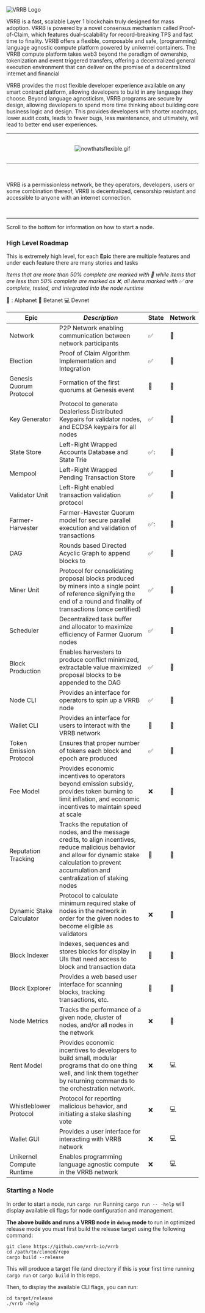 <picture>
  <source media="(prefers-color-scheme: dark)" srcset=https://github.com/vrrb-io/brand-assets/raw/main/logo/vrrb-logo-final1.png?raw=true">
  <img alt="VRRB Logo" src="https://github.com/vrrb-io/brand-assets/raw/main/logo/vrrb-logo-final2.png?raw=true">
</picture>

VRRB is a fast, scalable Layer 1 blockchain truly designed for mass adoption. 
VRRB is powered by a novel consensus mechanism called Proof-of-Claim, which 
features dual-scalability for record-breaking TPS and fast time to finality. 
VRRB offers a flexible, composable and safe, (programming) language agnostic 
compute platform powered by unikernel containers. The VRRB compute platform 
takes web3 beyond the paradigm of ownership, tokenization and event 
triggered transfers, offering a decentralized general execution environment 
that can deliver on the promise of a decentralized internet and financial

VRRB provides the most flexible developer experience available on any 
smart contract platform, allowing developers to build in any language they 
choose. Beyond language agnosticism, VRRB programs are secure by design,
allowing developers to spend more time thinking about building core 
business logic and design. This provides developers with shorter roadmaps,
lower audit costs, leads to fewer bugs, less maintenance, and ultimately,
will lead to better end user experiences.
<br>
<hr>
<br>

<div align="center">
  <img src="https://drive.google.com/uc?export=view&id=1Nx-DUr8e9ueRrgJ80dickT9S_XSztoAV" alt="nowthatsflexible.gif">
</div>
<br>
<hr>
<br>

VRRB is a permissionless network, be they operators, developers, users or 
some combination thereof, VRRB is decentralized, censorship resistant and 
accessible to anyone with an internet connection.

<br>
<hr>

Scroll to the bottom for information on how to start a node.

### High Level Roadmap

This is extremely high level, for each __Epic__ there are multiple features
and under each feature there are many stories and tasks

_Items that are more than 50% complete are marked with :construction: while 
items that are less than 50% complete are marked as :x:, all items marked with
:white_check_mark: are complete, tested, and integrated into the node runtime_

:link: : Alphanet
:signal_strength: Betanet
:computer: Devnet

| __Epic__   | _Description_ | State | Network |
|------------|---------------|-------|---------|
| Network | P2P Network enabling communication between network participants | :white_check_mark: | :link: |   
| Election | Proof of Claim Algorithm Implementation and Integration | :white_check_mark: | :link: |
| Genesis Quorum Protocol | Formation of the first quorums at Genesis event | :construction: | :link: |
| Key Generator | Protocol to generate Dealerless Distributed Keypairs for validator nodes, and ECDSA keypairs for all nodes | :white_check_mark: | :link: |
| State Store | Left-Right Wrapped Accounts Database and State Trie | ✅: | :link: |  
| Mempool | Left-Right Wrapped Pending Transaction Store | :white_check_mark: | :link: | 
| Validator Unit | Left-Right enabled transaction validation protocol | :white_check_mark: | :link: | 
| Farmer-Harvester | Farmer-Havester Quorum model for secure parallel execution and validation of transactions | ✅: | :link: |
| DAG | Rounds based Directed Acyclic Graph to append blocks to | :white_check_mark: | :link: | 
| Miner Unit | Protocol for consolidating proposal blocks produced by miners into a single point of reference signifying the end of a round and finality of transactions (once certified)| :white_check_mark: | :link: | 
| Scheduler | Decentralized task buffer and allocator to maximize efficiency of Farmer Quorum nodes | :white_check_mark: | :link: | 
| Block Production | Enables harvesters to produce conflict minimized, extractable value maximized proposal blocks to be appended to the DAG | :white_check_mark: | :link: |
| Node CLI | Provides an interface for operators to spin up a VRRB node | :white_check_mark: | :link: | 
| Wallet CLI | Provides an interface for users to interact with the VRRB network| :construction: | :link: | 
| Token Emission Protocol | Ensures that proper number of tokens each block and epoch are produced | :white_check_mark: | :signal_strength: |
| Fee Model | Provides economic incentives to operators beyond emission subsidy, provides token burning to limit inflation, and economic incentives to maintain speed at scale | :x: | :signal_strength: |
| Reputation Tracking | Tracks the reputation of nodes, and the message credits, to align incentives, reduce malicious behavior and allow for dynamic stake calculation to prevent accumulation and centralization of staking nodes| :construction: | :signal_strength: | 
| Dynamic Stake Calculator | Protocol to calculate minimum required stake of nodes in the network in order for the given nodes to become eligible as validators| :x: | :signal_strength: | 
| Block Indexer | Indexes, sequences and stores blocks for display in UIs that need access to block and transaction data | :construction: | :signal_strength: | 
| Block Explorer | Provides a web based user interface for scanning blocks, tracking transactions, etc. | :construction: | :signal_strength: | 
| Node Metrics | Tracks the performance of a given node, cluster of nodes, and/or all nodes in the network | :x: | :signal_strength: | 
| Rent Model | Provides economic incentives to developers to build small, modular programs that do one thing well, and link them together by returning commands to the orchestration network. | :x: | :computer: |
| Whistleblower Protocol | Protocol for reporting malicious behavior, and initiating a stake slashing vote | :x: | :computer: | 
| Wallet GUI | Provides a user interface for interacting with VRRB network | :x: | :computer: | 
| Unikernel Compute Runtime | Enables programming language agnostic compute in the VRRB network | :x: | :computer: | 

### Starting a Node

In order to start a node, run `cargo run`
Running `cargo run -- -help` will display available cli flags for node configuration and management.

__The above builds and runs a VRRB node in `debug` mode__ to run in optimized
release mode you must first build the release target using the following command:
```
git clone https://github.com/vrrb-io/vrrb
cd /path/to/cloned/repo
cargo build --release 
```

This will produce a target file (and directory if this is your first time 
running `cargo run` or `cargo build` in this repo.

Then, to display the available CLI flags, you can run:

```
cd target/release
./vrrb -help
```
